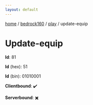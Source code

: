 ```yaml
---
layout: default
---
```


[home](/)  /  [bedrock160](/protocol/bedrock160)  /  [play](/protocol/bedrock160/play)  /  update-equip

# Update-equip

**Id**: 81

**Id** (hex): 51

**Id** (bin): 01010001

**Clientbound**: ✔️

**Serverbound**: ✖️

